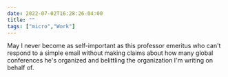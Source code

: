---date: 2022-07-02T16:28:26-04:00title: ""tags: ["micro","Work"]---May I never become as self-important as this professor emeritus who can't respond to a simple email without making claims about how many global conferences he's organized and belittling the organization I'm writing on behalf of.
